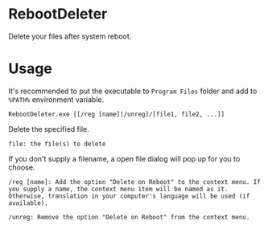 # RebootDeleter

Delete your files after system reboot.

# Usage

It's recommended to put the executable to `Program Files` folder and add to `%PATH%` environment variable.

`RebootDeleter.exe [[/reg [name]|/unreg]/[file1, file2, ...]]`

Delete the specified file.

`file: the file(s) to delete`

If you don't supply a filename, a open file dialog will pop up for you to choose.

`/reg [name]: Add the option "Delete on Reboot" to the context menu. If you supply a name, the context menu item will be named as it. Otherwise, translation in your computer's language will be used (if available).`

`/unreg: Remove the option "Delete on Reboot" from the context menu.`
